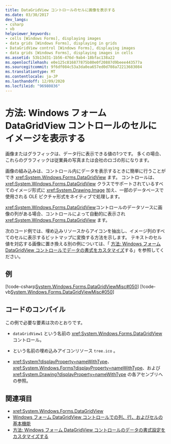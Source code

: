 ```yaml
---
title: DataGridView コントロールのセルに画像を表示する
ms.date: 03/30/2017
dev_langs:
- csharp
- vb
helpviewer_keywords:
- cells [Windows Forms], displaying images
- data grids [Windows Forms], displaying in grids
- DataGridView control [Windows Forms], displaying images
- data grids [Windows Forms], displaying images in cells
ms.assetid: 53b13d31-1b56-476d-9ab4-18bfac138a22
ms.openlocfilehash: e0e125c816877875b80e0f20887d9beee443577a
ms.sourcegitcommit: 9f6df084c53a3da0ea657ed0d708a72213683084
ms.translationtype: MT
ms.contentlocale: ja-JP
ms.lasthandoff: 12/09/2020
ms.locfileid: "96980836"
---
```

# <a name="how-to-display-images-in-cells-of-the-windows-forms-datagridview-control"></a>方法: Windows フォーム DataGridView コントロールのセルにイメージを表示する
画像またはグラフィックは、データ行に表示できる値の1つです。 多くの場合、これらのグラフィックは従業員の写真または会社のロゴの形になります。  
  
 画像の組み込みは、コントロール内にデータを表示するときに簡単に行うことができ <xref:System.Windows.Forms.DataGridView> ます。 コントロールは、 <xref:System.Windows.Forms.DataGridView> クラスでサポートされているすべてのイメージ形式に <xref:System.Drawing.Image> 加え、一部のデータベースで使用される OLE ピクチャ形式をネイティブで処理します。  
  
 <xref:System.Windows.Forms.DataGridView>コントロールのデータソースに画像の列がある場合、コントロールによって自動的に表示され <xref:System.Windows.Forms.DataGridView> ます。  
  
 次のコード例では、埋め込みリソースからアイコンを抽出し、イメージ列のすべてのセルに表示するビットマップに変換する方法を示します。 テキストのセル値を対応する画像に置き換える別の例については、「 [方法: Windows フォーム DataGridView コントロールでデータの書式をカスタマイズ](how-to-customize-data-formatting-in-the-windows-forms-datagridview-control.md)する」を参照してください。  
  
## <a name="example"></a>例  
 [!code-csharp[System.Windows.Forms.DataGridViewMisc#050](~/samples/snippets/csharp/VS_Snippets_Winforms/System.Windows.Forms.DataGridViewMisc/CS/datagridviewmisc.cs#050)]
 [!code-vb[System.Windows.Forms.DataGridViewMisc#050](~/samples/snippets/visualbasic/VS_Snippets_Winforms/System.Windows.Forms.DataGridViewMisc/VB/datagridviewmisc.vb#050)]  
  
## <a name="compiling-the-code"></a>コードのコンパイル  
 この例で必要な要素は次のとおりです。  
  
- `dataGridView1` という名前の <xref:System.Windows.Forms.DataGridView> コントロール。  
  
- という名前の埋め込みアイコンリソース `tree.ico` 。  
  
- <xref:System?displayProperty=nameWithType>、<xref:System.Windows.Forms?displayProperty=nameWithType>、および <xref:System.Drawing?displayProperty=nameWithType> の各アセンブリへの参照。  
  
## <a name="see-also"></a>関連項目

- <xref:System.Windows.Forms.DataGridView>
- [Windows フォーム DataGridView コントロールでの列、行、およびセルの基本機能](basic-column-row-and-cell-features-wf-datagridview-control.md)
- [方法: Windows フォーム DataGridView コントロールのデータの書式設定をカスタマイズする](how-to-customize-data-formatting-in-the-windows-forms-datagridview-control.md)
